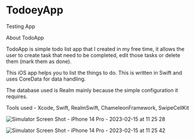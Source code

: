 # TodoeyApp
Testing App

About TodoApp

TodoApp is simple todo list app that I created in my free time, it allows the user to create task that need to be completed, edit those tasks or delete them (mark them as done).

This iOS app helps you to list the things to do. This is written in Swift and uses CoreData for data handling.

The database used is Realm mainly because the simple configuration it requires.

Tools used -
Xcode,
Swift,
RealmSwift,
ChameleonFramework,
SwipeCellKit



![Simulator Screen Shot - iPhone 14 Pro - 2023-02-15 at 11 25 28](https://user-images.githubusercontent.com/62168289/218949395-ccdcd688-4919-4914-966a-54d35b83fa1a.png)


![Simulator Screen Shot - iPhone 14 Pro - 2023-02-15 at 11 25 42](https://user-images.githubusercontent.com/62168289/218949424-710fea22-849a-4491-8270-6150e0533e5b.png)
